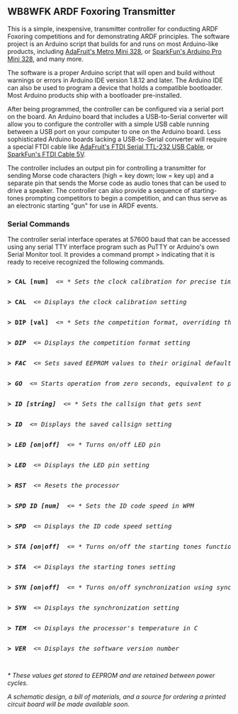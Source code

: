 <h2>WB8WFK ARDF Foxoring Transmitter</h2>
<p>This is a simple, inexpensive, transmitter controller for conducting ARDF Foxoring competitions and for demonstrating ARDF principles. The software project is an Arduino script that builds for and runs on most Arduino-like products, including <a href="https://www.adafruit.com/product/2590">AdaFruit's Metro Mini 328</a>, or <a href="https://www.sparkfun.com/products/11113">SparkFun's Arduino Pro Mini 328</a>, and many more.</p>

<p>The software is a proper Arduino script that will open and build without warnings or errors in Arduino IDE version 1.8.12 and later. The Arduino IDE can also be used to program a device that holds a compatible bootloader. Most Arduino products ship with a bootloader pre-installed.</p>

<p>After being programmed, the controller can be configured via a serial port on the board. An Arduino board that includes a USB-to-Serial converter will allow you to configure the controller with a simple USB cable running between a USB port on your computer to one on the Arduino board. Less sophisticated Arduino boards lacking a USB-to-Serial converter will require a special FTDI cable like <a href="https://www.adafruit.com/product/70">AdaFruit's FTDI Serial TTL-232 USB Cable</a>, or <a href="https://www.sparkfun.com/products/9718">SparkFun's FTDI Cable 5V</a>.</p>

<p>The controller includes an output pin for controlling a transmitter for sending Morse code characters (high = key down; low = key up) and a separate pin that sends the Morse code as audio tones that can be used to drive a speaker. The controller can also provide a sequence of starting-tones prompting competitors to begin a competition, and can thus serve as an electronic starting "gun" for use in ARDF events.</p>

<h3>Serial Commands</h3>
<p>The controller serial interface operates at 57600 baud that can be accessed using any serial TTY interface program such as PuTTY or Arduino's own Serial Monitor tool. It provides a command prompt > indicating that it is ready to receive recognized the following commands.<p>

<pre><p><b>> CAL [num]</b>  <= <i>* Sets the clock calibration for precise timing</i><br>
<p><b>> CAL</b>  <= <i>Displays the clock calibration setting</i><br>
<p><b>> DIP [val]</b>  <= <i>* Sets the competition format, overriding the DIP switch settings<br>
<p><b>> DIP</b>  <= <i>Displays the competition format setting<br>
<p><b>> FAC</b>  <= <i>Sets saved EEPROM values to their original defaults</i><br>
<p><b>> GO</b>  <= <i>Starts operation from zero seconds, equivalent to pressing the synch button</i><br>
<p><b>> ID [string]</b>  <= <i>* Sets the callsign that gets sent</i><br>
<p><b>> ID</b>  <= <i>Displays the saved callsign setting</i><br>
<p><b>> LED [on|off]</b>  <= <i>* Turns on/off LED pin</i><br>
<p><b>> LED</b>  <= <i>Displays the LED pin setting</i><br>
<p><b>> RST</b>  <= <i>Resets the processor</i><br>
<p><b>> SPD ID [num]</b>  <= <i>* Sets the ID code speed in WPM<br>
<p><b>> SPD</b>  <= <i>Displays the ID code speed setting<br>
<p><b>> STA [on|off]</b>  <= <i>* Turns on/off the starting tones function</i><br>
<p><b>> STA</b>  <= <i>Displays the starting tones setting</i><br>
<p><b>> SYN [on|off]</b>  <= <i>* Turns on/off synchronization using sync button or "GO" command</i><br>
<p><b>> SYN</b>  <= <i>Displays the synchronization setting</i><br>
<p><b>> TEM</b>  <= <i>Displays the processor's temperature in C</i><br>
<p><b>> VER</b>  <= <i>Displays the software version number</i><br>
<p/></pre>
  
  <p>* These values get stored to EEPROM and are retained between power cycles. </p>

<p>A schematic design, a bill of materials, and a source for ordering a printed circuit board will be made available soon.</p>

